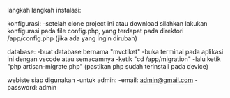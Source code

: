 langkah langkah instalasi:

konfigurasi:
    -setelah clone project ini atau download 
    silahkan lakukan konfigurasi pada file config.php,
    yang terdapat pada direktori /app/config.php (jika ada yang ingin dirubah)

database:
    -buat database bernama "mvctiket"
    -buka terminal pada aplikasi ini dengan vscode atau semacamnya
    -ketik "cd /app/migration"
    -lalu ketik "php artisan-migrate.php" (pastikan php sudah terinstall pada device)


webiste siap digunakan
-untuk admin:
        -email: admin@gmail.com
        -password: admin
